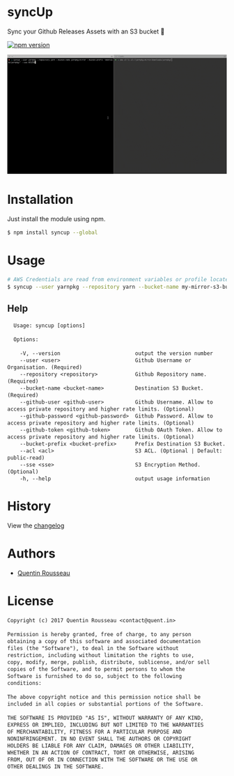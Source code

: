 # syncUp

Sync your Github Releases Assets with an S3 bucket 🔄

[![npm version](https://img.shields.io/npm/v/syncup-cli.svg?style=flat)](https://www.npmjs.com/package/syncup)

[![syncup](https://github.com/kwent/syncup/blob/master/doc/syncup.gif?raw=true)](https://github.com/kwent/syncup/)

# Installation

Just install the module using npm.

```bash
$ npm install syncup --global
```

# Usage

```bash
# AWS Credentials are read from environment variables or profile located in ~/.aws/credentials.
$ syncup --user yarnpkg --repository yarn --bucket-name my-mirror-s3-bucket --bucket-prefix 'downloads/'
```

## Help

```
  Usage: syncup [options]

  Options:

    -V, --version                        output the version number
    --user <user>                        Github Username or Organisation. (Required)
    --repository <repository>            Github Repository name. (Required)
    --bucket-name <bucket-name>          Destination S3 Bucket. (Required)
    --github-user <github-user>          Github Username. Allow to access private repository and higher rate limits. (Optional)
    --github-password <github-password>  Github Password. Allow to access private repository and higher rate limits. (Optional)
    --github-token <github-token>        Github OAuth Token. Allow to access private repository and higher rate limits. (Optional)
    --bucket-prefix <bucket-prefix>      Prefix Destination S3 Bucket.
    --acl <acl>                          S3 ACL. (Optional | Default: public-read)
    --sse <sse>                          S3 Encryption Method. (Optional)
    -h, --help                           output usage information
```

# History

View the [changelog](https://github.com/kwent/syncup/blob/master/CHANGELOG.md)

# Authors

- [Quentin Rousseau](https://github.com/kwent)

# License

```plain
Copyright (c) 2017 Quentin Rousseau <contact@quent.in>

Permission is hereby granted, free of charge, to any person
obtaining a copy of this software and associated documentation
files (the "Software"), to deal in the Software without
restriction, including without limitation the rights to use,
copy, modify, merge, publish, distribute, sublicense, and/or sell
copies of the Software, and to permit persons to whom the
Software is furnished to do so, subject to the following
conditions:

The above copyright notice and this permission notice shall be
included in all copies or substantial portions of the Software.

THE SOFTWARE IS PROVIDED "AS IS", WITHOUT WARRANTY OF ANY KIND,
EXPRESS OR IMPLIED, INCLUDING BUT NOT LIMITED TO THE WARRANTIES
OF MERCHANTABILITY, FITNESS FOR A PARTICULAR PURPOSE AND
NONINFRINGEMENT. IN NO EVENT SHALL THE AUTHORS OR COPYRIGHT
HOLDERS BE LIABLE FOR ANY CLAIM, DAMAGES OR OTHER LIABILITY,
WHETHER IN AN ACTION OF CONTRACT, TORT OR OTHERWISE, ARISING
FROM, OUT OF OR IN CONNECTION WITH THE SOFTWARE OR THE USE OR
OTHER DEALINGS IN THE SOFTWARE.
```
